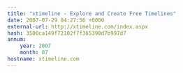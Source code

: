 ```yaml
---
title: "xtimeline - Explore and Create Free Timelines"
date: 2007-07-29 04:27:56 +0000
external-url: http://xtimeline.com/index.aspx
hash: 3500ca149f72102f7f365390d7b997d7
annum:
    year: 2007
    month: 07
hostname: xtimeline.com
---
```



